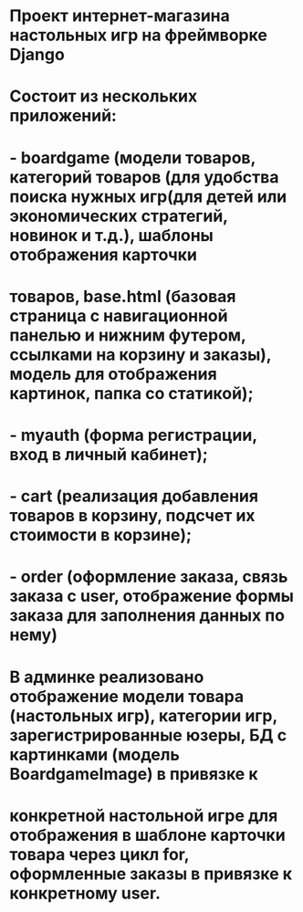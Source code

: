 # Проект интернет-магазина настольных игр на фреймворке Django

# Состоит из нескольких приложений:
# - boardgame (модели товаров, категорий товаров (для удобства поиска нужных игр(для детей или экономических стратегий, новинок и т.д.), шаблоны отображения карточки 
# товаров, base.html (базовая страница с навигационной панелью и нижним футером, ссылками на корзину и заказы), модель для отображения картинок, папка со статикой);
# - myauth (форма регистрации, вход в личный кабинет);
# - cart (реализация добавления товаров в корзину, подсчет их стоимости в корзине);
# - order (оформление заказа, связь заказа с user, отображение формы заказа для заполнения данных по нему)

# В админке реализовано отображение модели товара (настольных игр), категории игр, зарегистрированные юзеры, БД с картинками (модель BoardgameImage) в привязке к 
# конкретной настольной игре для отображения в шаблоне карточки товара через цикл for, оформленные заказы в привязке к конкретному user. 

